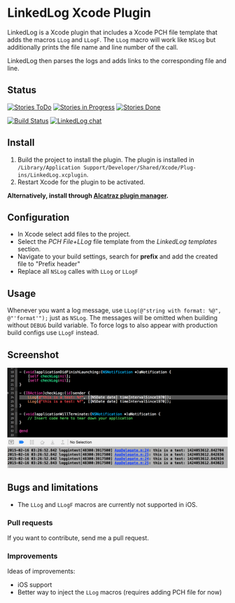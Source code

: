 # LinkedLog Xcode Plugin

LinkedLog is a Xcode plugin that includes a Xcode PCH file template that adds the macros `LLog` and `LLogF`.
The `LLog` macro will work like `NSLog` but additionally prints the file name and line number of the call.

LinkedLog then parses the logs and adds links to the corresponding file and line.


## Status

[![Stories ToDo](https://badge.waffle.io/julian-weinert/linkedlog.svg?label=todo&title=ToDo)](http://waffle.io/julian-weinert/linkedlog)
[![Stories in Progress](https://badge.waffle.io/julian-weinert/linkedlog.svg?label=progress&title=In%20Progress)](http://waffle.io/julian-weinert/linkedlog)
[![Stories Done](https://badge.waffle.io/julian-weinert/linkedlog.svg?label=done&title=Done)](http://waffle.io/julian-weinert/linkedlog)

[![Build Status](https://travis-ci.org/julian-weinert/LinkedLog.svg?branch=master)](https://travis-ci.org/julian-weinert/LinkedLog)
[![LinkedLog chat](https://badges.gitter.im/Join%20Chat.svg)](https://gitter.im/julian-weinert/LinkedLog?utm_source=badge&utm_medium=badge&utm_campaign=pr-badge)


## Install

1. Build the project to install the plugin. The plugin is installed in `/Library/Application Support/Developer/Shared/Xcode/Plug-ins/LinkedLog.xcplugin`.
2. Restart Xcode for the plugin to be activated.

**Alternatively, install through [Alcatraz plugin manager](https://github.com/supermarin/Alcatraz).**


## Configuration

* In Xcode select add files to the project.
* Select the *PCH File+LLog* file template from the *LinkedLog templates* section.
* Navigate to your build settings, search for **prefix** and add the created file to "Prefix header"
* Replace all `NSLog` calles with `LLog` or `LLogF`


## Usage

Whenever you want a log message, use `LLog(@"string with format: %@", @"'format'");` just as `NSLog`.
The messages will be omitted when building without `DEBUG` build variable.
To force logs to also appear with production build configs use `LLogF` instead.


## Screenshot

![LinkedLog](https://raw.githubusercontent.com/julian-weinert/LinkedLog/master/Screenshots/LinkedLog.png)


## Bugs and limitations

* The `LLog` and `LLogF` macros are currently not supported in iOS.


### Pull requests

If you want to contribute, send me a pull request.


### Improvements

Ideas of improvements:

* iOS support
* Better way to inject the `LLog` macros (requires adding PCH file for now)
